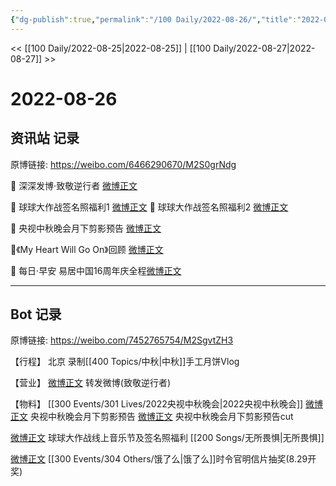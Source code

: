 ```yaml
---
{"dg-publish":true,"permalink":"/100 Daily/2022-08-26/","title":"2022-08-26","created":"2022-12-07T16:24:42.000+08:00","updated":"2023-04-11T14:46:33.000+08:00"}
---
```



<< [[100 Daily/2022-08-25\|2022-08-25]] | [[100 Daily/2022-08-27\|2022-08-27]] >>

# 2022-08-26

## 资讯站 记录

原博链接: https://weibo.com/6466290670/M2S0grNdg

💫 深深发博·致敬逆行者 [微博正文](https://m.weibo.cn/6466290670/4806820516596439)

💫 球球大作战签名照福利1 [微博正文](https://m.weibo.cn/6466290670/4806680896084553)
💫 球球大作战签名照福利2 [微博正文](https://m.weibo.cn/6466290670/4806787313700614)

💫 央视中秋晚会月下剪影预告 [微博正文](https://m.weibo.cn/6466290670/4806724098195725)

💫《My Heart Will Go On》回顾 [微博正文](https://m.weibo.cn/6466290670/4806717601484273)

💫 每日·早安 易居中国16周年庆全程[微博正文](https://m.weibo.cn/6466290670/4806641679602066)

---
## Bot 记录

原博链接: https://weibo.com/7452765754/M2SgvtZH3

【行程】
北京 录制[[400 Topics/中秋\|中秋]]手工月饼Vlog

【营业】
[微博正文](https://weibo.com/detail/4806815113813613) 转发微博(致敬逆行者)

【物料】
[[300 Events/301 Lives/2022央视中秋晚会\|2022央视中秋晚会]]
[微博正文](https://weibo.com/detail/4806714920534302) 央视中秋晚会月下剪影预告
[微博正文](https://weibo.com/detail/4806723561066608) 央视中秋晚会月下剪影预告cut

[微博正文](https://weibo.com/detail/4806762085221835) 球球大作战线上音乐节及签名照福利 [[200 Songs/无所畏惧\|无所畏惧]]

[微博正文](https://weibo.com/detail/4806803462032051) [[300 Events/304 Others/饿了么\|饿了么]]时令官明信片抽奖(8.29开奖)
